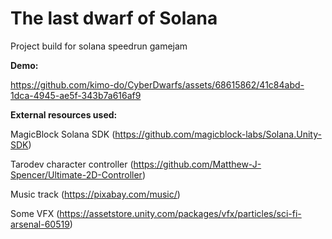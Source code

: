 # The last dwarf of Solana
Project build for solana speedrun gamejam

**Demo:**

https://github.com/kimo-do/CyberDwarfs/assets/68615862/41c84abd-1dca-4945-ae5f-343b7a616af9

**External resources used:**

MagicBlock Solana SDK (https://github.com/magicblock-labs/Solana.Unity-SDK)

Tarodev character controller (https://github.com/Matthew-J-Spencer/Ultimate-2D-Controller)

Music track (https://pixabay.com/music/)

Some VFX (https://assetstore.unity.com/packages/vfx/particles/sci-fi-arsenal-60519)
